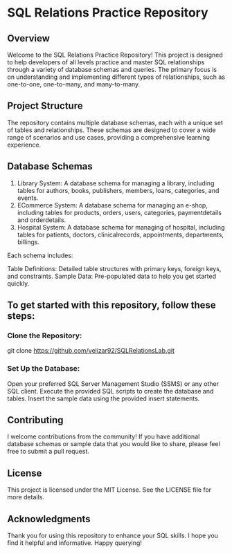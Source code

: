 # SQL Relations Practice Repository

## Overview
Welcome to the SQL Relations Practice Repository! This project is designed to help developers of all levels practice and master SQL relationships through a variety of database schemas and queries. The primary focus is on understanding and implementing different types of relationships, such as one-to-one, one-to-many, and many-to-many.

## Project Structure
The repository contains multiple database schemas, each with a unique set of tables and relationships. These schemas are designed to cover a wide range of scenarios and use cases, providing a comprehensive learning experience.

## Database Schemas
1. Library System: A database schema for managing a library, including tables for authors, books, publishers, members, loans, categories, and events.
2. ECommerce System: A database schema for managing an e-shop, including tables for products, orders, users, categories, paymentdetails and orderdetails.
3. Hospital System: A database schema for managing of hospital, including tables for patients, doctors, clinicalrecords, appointments, departments, billings.

Each schema includes:

Table Definitions: Detailed table structures with primary keys, foreign keys, and constraints.
Sample Data: Pre-populated data to help you get started quickly.

## To get started with this repository, follow these steps:

### Clone the Repository:
git clone https://github.com/velizar92/SQLRelationsLab.git

### Set Up the Database:
Open your preferred SQL Server Management Studio (SSMS) or any other SQL client.
Execute the provided SQL scripts to create the database and tables.
Insert the sample data using the provided insert statements.

## Contributing
I welcome contributions from the community! If you have additional database schemas or sample data that you would like to share, please feel free to submit a pull request.

## License
This project is licensed under the MIT License. See the LICENSE file for more details.

## Acknowledgments
Thank you for using this repository to enhance your SQL skills. I hope you find it helpful and informative. Happy querying!

